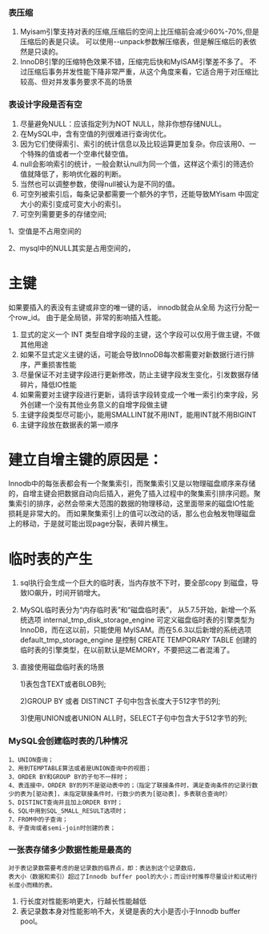 ### 表压缩
1. Myisam引擎支持对表的压缩,压缩后的空间上比压缩前会减少60%-70%,但是压缩后的表是只读。
    可以使用--unpack参数解压缩表，但是解压缩后的表依然是只读的。
2. InnoDB引擎的压缩特色效果不错，压缩完后快和MyISAM引擎差不多了。
   不过压缩后事务并发性能下降非常严重，从这个角度来看，它适合用于对压缩比较高、但对并发事务要求不高的场景
    
### 表设计字段是否有空
1. 尽量避免NULL：应该指定列为NOT NULL，除非你想存储NULL。
2. 在MySQL中，含有空值的列很难进行查询优化。
3. 因为它们使得索引、索引的统计信息以及比较运算更加复杂。你应该用0、一个特殊的值或者一个空串代替空值。
4. null会影响索引的统计，一般会默认null为同一个值，这样这个索引的筛选价值就降低了，影响优化器的判断。
5. 当然也可以调整参数，使得null被认为是不同的值。
6. 可空列被索引后，每条记录都需要一个额外的字节，还能导致MYisam 中固定大小的索引变成可变大小的索引。
7. 可空列需要更多的存储空间;



1、空值是不占用空间的

2、mysql中的NULL其实是占用空间的，



# 主键
如果要插入的表没有主键或非空的唯一键的话， innodb就会从全局
为这行分配一个row_id。 由于是全局锁，非常的影响插入性能。
1. 显式的定义一个 INT 类型自增字段的主键，这个字段可以仅用于做主键，不做其他用途
2. 如果不显式定义主键的话，可能会导致InnoDB每次都需要对新数据行进行排序，严重损害性能
3. 尽量保证不对主键字段进行更新修改，防止主键字段发生变化，引发数据存储碎片，降低IO性能
4. 如果需要对主键字段进行更新，请将该字段转变成一个唯一索引约束字段，另外创建一个没有其他业务意义的自增字段做主键
5. 主键字段类型尽可能小，能用SMALLINT就不用INT，能用INT就不用BIGINT
6. 主键字段放在数据表的第一顺序

# 建立自增主键的原因是：
Innodb中的每张表都会有一个聚集索引，而聚集索引又是以物理磁盘顺序来存储的，自增主键会把数据自动向后插入，避免了插入过程中的聚集索引排序问题。聚集索引的排序，必然会带来大范围的数据的物理移动，这里面带来的磁盘IO性能损耗是非常大的。
而如果聚集索引上的值可以改动的话，那么也会触发物理磁盘上的移动，于是就可能出现page分裂，表碎片横生。



# 临时表的产生
1. sql执行会生成一个巨大的临时表，当内存放不下时，要全部copy 到磁盘，导致IO飙升，时间开销增大。
2. MySQL临时表分为“内存临时表”和“磁盘临时表”，
从5.7.5开始，新增一个系统选项 internal_tmp_disk_storage_engine 可定义磁盘临时表的引擎类型为 InnoDB，而在这以前，只能使用 MyISAM。而在5.6.3以后新增的系统选项 default_tmp_storage_engine 是控制 CREATE TEMPORARY TABLE 创建的临时表的引擎类型，在以前默认是MEMORY，不要把这二者混淆了。

3. 直接使用磁盘临时表的场景
   
   1)表包含TEXT或者BLOB列;
   
   2)GROUP BY 或者 DISTINCT 子句中包含长度大于512字节的列;
   
   3)使用UNION或者UNION ALL时，SELECT子句中包含大于512字节的列;
   
   
### MySQL会创建临时表的几种情况
    1、UNION查询；
    2、用到TEMPTABLE算法或者是UNION查询中的视图；
    3、ORDER BY和GROUP BY的子句不一样时；
    4、表连接中，ORDER BY的列不是驱动表中的；（指定了联接条件时，满足查询条件的记录行数少的表为[驱动表]，未指定联接条件时，行数少的表为[驱动表]，多表联合查询时）
    5、DISTINCT查询并且加上ORDER BY时；
    6、SQL中用到SQL_SMALL_RESULT选项时；
    7、FROM中的子查询；
    8、子查询或者semi-join时创建的表；
    
    
    
### 一张表存储多少数据性能是最高的
    对于表记录数需要考虑的是记录数的临界点，即：表达到这个记录数后，
    表大小（数据和索引）超过了Innodb buffer pool的大小；而设计时推荐尽量设计和试用行长度小而精的表。
    
1. 行长度对性能影响更大，行越长性能越低
2. 表记录数本身对性能影响不大，关键是表的大小是否小于Innodb buffer pool。